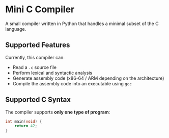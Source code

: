 # Mini C Compiler

A small compiler written in Python that handles a minimal subset of the C language.

## Supported Features

Currently, this compiler can:

- Read a `.c` source file
- Perform lexical and syntactic analysis
- Generate assembly code (x86-64 / ARM depending on the architecture)
- Compile the assembly code into an executable using `gcc`

## Supported C Syntax

The compiler supports **only one type of program**:

```c
int main(void) {
    return 42;
}
